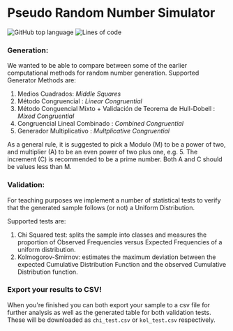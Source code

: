 # Pseudo Random Number Simulator
![GitHub top language](https://img.shields.io/github/languages/top/ericjardon/PRNG)
![Lines of code](https://tokei.rs/b1/github/ericjardon/PRNG?category=code)

### Generation:
We wanted to be able to compare between some of the earlier computational methods for random number generation. Supported Generator Methods are:

1. Medios Cuadrados: _Middle Squares_
2. Método Congruencial : _Linear Congruential_
3. Método Conguencial Mixto + Validación de Teorema de Hull-Dobell : _Mixed Congruential_
4. Congruencial Lineal Combinado : _Combined Congruential_
5. Generador Multiplicativo : _Multplicative Congruential_

As a general rule, it is suggested to pick a Modulo (M) to be a power of two, and multiplier (A) to be an even power of two plus one, e.g. 5. The increment (C) is recommended to be a prime number. 
Both A and C should be values less than M.

### Validation:
For teaching purposes we implement a number of statistical tests to verify that the generated sample follows (or not) a Uniform Distribution.

Supported tests are:
1. Chi Squared test: splits the sample into classes and measures the proportion of Observed Frequencies versus Expected Frequencies of a uniform distribution.
2. Kolmogorov-Smirnov: estimates the maximum deviation between the expected Cumulative Distribution Function and the observed Cumulative Distribution function.

### Export your results to CSV!
When you're finished you can both export your sample to a csv file for further analysis as well as the generated table for both validation tests. These will be downloaded as `chi_test.csv` or `kol_test.csv` respectively.
